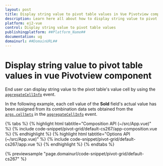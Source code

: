 ```yaml
---
layout: post
title: Display string value to pivot table values in Vue Pivotview component | Syncfusion
description: Learn here all about how to display string value to pivot table values in Syncfusion vue Pivotview component of Syncfusion Essential JS 2 and more.
platform: ej2-vue
control: Display string value to pivot table values 
publishingplatform: ##Platform_Name##
documentation: ug
domainurl: ##DomainURL##
---
```


<!-- markdownlint-disable MD009 -->

# Display string value to pivot table values in vue Pivotview component

End user can display string value to the pivot table's value cell by using the [`aggregateCellInfo`](https://ej2.syncfusion.com/vue/documentation/api/pivotview/#aggregatecellinfo) event.

In the following example, each cell value of the **Sold** field's actual value has been assigned from its combination data sets obtained from the [`args.cellSets`](https://ej2.syncfusion.com/vue/documentation/api/pivotview/aggregateEventArgs/#cellsets) in the [`aggregateCellInfo`](https://ej2.syncfusion.com/vue/documentation/api/pivotview/#aggregatecellinfo) event.

{% tabs %}
{% highlight html tabtitle="Composition API (~/src/App.vue)" %}
{% include code-snippet/pivot-grid/default-cs267/app-composition.vue %}
{% endhighlight %}
{% highlight html tabtitle="Options API (~/src/App.vue)" %}
{% include code-snippet/pivot-grid/default-cs267/app.vue %}
{% endhighlight %}
{% endtabs %}
        
{% previewsample "page.domainurl/code-snippet/pivot-grid/default-cs267" %}